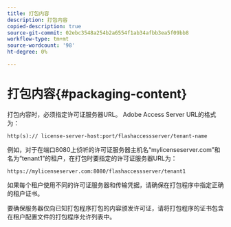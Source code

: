 ```yaml
---
title: 打包内容
description: 打包内容
copied-description: true
source-git-commit: 02ebc3548a254b2a6554f1ab34afbb3ea5f09bb8
workflow-type: tm+mt
source-wordcount: '98'
ht-degree: 0%

---
```


# 打包内容{#packaging-content}

打包内容时，必须指定许可证服务器URL。 Adobe Access Server URL的格式为：

```
http(s):// license-server-host:port/flashaccessserver/tenant-name
```

例如，对于在端口8080上侦听的许可证服务器主机名“mylicenseserver.com”和名为“tenant1”的租户，在打包时要指定的许可证服务器URL为：

```
https://mylicenseserver.com:8080/flashaccessserver/tenant1
```

如果每个租户使用不同的许可证服务器和传输凭据，请确保在打包程序中指定正确的租户证书。

要确保服务器仅向已知打包程序打包的内容颁发许可证，请将打包程序的证书包含在租户配置文件的打包程序允许列表中。
